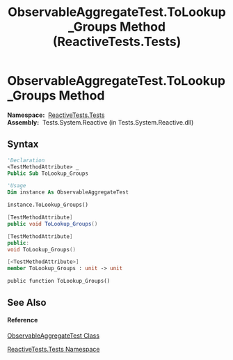 ﻿---
title: ObservableAggregateTest.ToLookup_Groups Method  (ReactiveTests.Tests)
TOCTitle: ToLookup_Groups Method
ms:assetid: M:ReactiveTests.Tests.ObservableAggregateTest.ToLookup_Groups
ms:mtpsurl: https://msdn.microsoft.com/en-us/library/reactivetests.tests.observableaggregatetest.tolookup_groups(v=VS.103)
ms:contentKeyID: 36618888
ms.date: 06/28/2011
mtps_version: v=VS.103
f1_keywords:
- ReactiveTests.Tests.ObservableAggregateTest.ToLookup_Groups
dev_langs:
- CSharp
- JScript
- VB
- FSharp
- c++
---

# ObservableAggregateTest.ToLookup\_Groups Method

**Namespace:**  [ReactiveTests.Tests](hh289046\(v=vs.103\).md)  
**Assembly:**  Tests.System.Reactive (in Tests.System.Reactive.dll)

## Syntax

``` vb
'Declaration
<TestMethodAttribute> _
Public Sub ToLookup_Groups
```

``` vb
'Usage
Dim instance As ObservableAggregateTest

instance.ToLookup_Groups()
```

``` csharp
[TestMethodAttribute]
public void ToLookup_Groups()
```

``` c++
[TestMethodAttribute]
public:
void ToLookup_Groups()
```

``` fsharp
[<TestMethodAttribute>]
member ToLookup_Groups : unit -> unit 
```

``` jscript
public function ToLookup_Groups()
```

## See Also

#### Reference

[ObservableAggregateTest Class](hh314823\(v=vs.103\).md)

[ReactiveTests.Tests Namespace](hh289046\(v=vs.103\).md)

